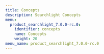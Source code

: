 ```yaml
---
title: Concepts
description: Searchlight Concepts
menu:
  product_searchlight_7.0.0-rc.0:
    identifier: concepts
    name: Concepts
    weight: 20
menu_name: product_searchlight_7.0.0-rc.0
---
```

